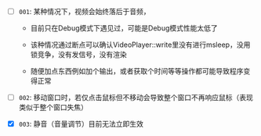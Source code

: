 - [ ] `001`: 某种情况下，视频会始终落后于音频，

     - 目前只在Debug模式下遇见过，可能是Debug模式性能太低了

     - 该种情况通过断点可以确认VideoPlayer::write里没有进行msleep，没用锁竞争，没有发信号，没有渲染
     - 随便加点东西例如加个输出，或者获取个时间等等操作都可能导致程序变得正常

- [ ] `002`: 移动窗口时，若仅点击鼠标但不移动会导致整个窗口不再响应鼠标（表现类似于整个窗口失焦）

- [x] `003`: 静音（音量调节）目前无法立即生效
